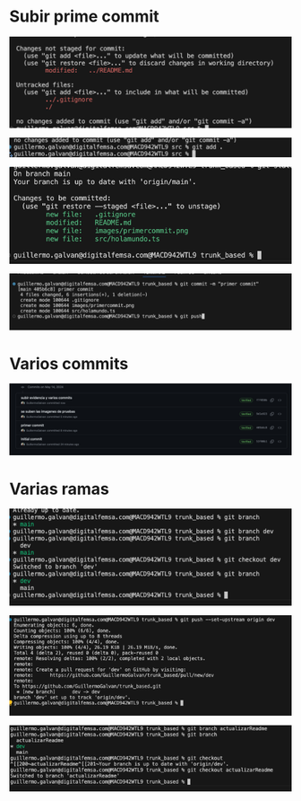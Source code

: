 # Subir prime commit

![](images/primercommit.png)

![](images/primercommit1.png)

![](images/primercommit2.png)

![](images/primercommit3.png)

# Varios commits

![varios commits](https://github.com/GuillermoGalvan/trunk_based/blob/main/images/varioscommits.png)

# Varias ramas

![varios ramas](images/variasramas.png)

![varios ramas](images/variasramas1.png)

![varios ramas](images/variasramas2.png)
